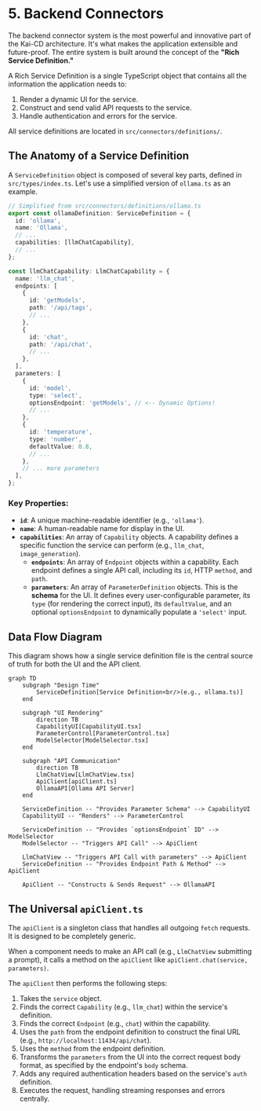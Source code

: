 # 5. Backend Connectors

The backend connector system is the most powerful and innovative part of the Kai-CD architecture. It's what makes the application extensible and future-proof. The entire system is built around the concept of the **"Rich Service Definition."**

A Rich Service Definition is a single TypeScript object that contains all the information the application needs to:
1.  Render a dynamic UI for the service.
2.  Construct and send valid API requests to the service.
3.  Handle authentication and errors for the service.

All service definitions are located in `src/connectors/definitions/`.

## The Anatomy of a Service Definition

A `ServiceDefinition` object is composed of several key parts, defined in `src/types/index.ts`. Let's use a simplified version of `ollama.ts` as an example.

```typescript
// Simplified from src/connectors/definitions/ollama.ts
export const ollamaDefinition: ServiceDefinition = {
  id: 'ollama',
  name: 'Ollama',
  // ...
  capabilities: [llmChatCapability],
  // ...
};

const llmChatCapability: LlmChatCapability = {
  name: 'llm_chat',
  endpoints: [
    {
      id: 'getModels',
      path: '/api/tags',
      // ...
    },
    {
      id: 'chat',
      path: '/api/chat',
      // ...
    },
  ],
  parameters: [
    {
      id: 'model',
      type: 'select',
      optionsEndpoint: 'getModels', // <-- Dynamic Options!
      // ...
    },
    {
      id: 'temperature',
      type: 'number',
      defaultValue: 0.8,
      // ...
    },
    // ... more parameters
  ],
};
```

### Key Properties:

-   **`id`**: A unique machine-readable identifier (e.g., `'ollama'`).
-   **`name`**: A human-readable name for display in the UI.
-   **`capabilities`**: An array of `Capability` objects. A capability defines a specific function the service can perform (e.g., `llm_chat`, `image_generation`).
    -   **`endpoints`**: An array of `Endpoint` objects within a capability. Each endpoint defines a single API call, including its `id`, HTTP `method`, and `path`.
    -   **`parameters`**: An array of `ParameterDefinition` objects. This is the **schema** for the UI. It defines every user-configurable parameter, its `type` (for rendering the correct input), its `defaultValue`, and an optional `optionsEndpoint` to dynamically populate a `'select'` input.

## Data Flow Diagram

This diagram shows how a single service definition file is the central source of truth for both the UI and the API client.

```mermaid
graph TD
    subgraph "Design Time"
        ServiceDefinition[Service Definition<br/>(e.g., ollama.ts)]
    end

    subgraph "UI Rendering"
        direction TB
        CapabilityUI[CapabilityUI.tsx]
        ParameterControl[ParameterControl.tsx]
        ModelSelector[ModelSelector.tsx]
    end

    subgraph "API Communication"
        direction TB
        LlmChatView[LlmChatView.tsx]
        ApiClient[apiClient.ts]
        OllamaAPI[Ollama API Server]
    end

    ServiceDefinition -- "Provides Parameter Schema" --> CapabilityUI
    CapabilityUI -- "Renders" --> ParameterControl
    
    ServiceDefinition -- "Provides `optionsEndpoint` ID" --> ModelSelector
    ModelSelector -- "Triggers API Call" --> ApiClient

    LlmChatView -- "Triggers API Call with parameters" --> ApiClient
    ServiceDefinition -- "Provides Endpoint Path & Method" --> ApiClient

    ApiClient -- "Constructs & Sends Request" --> OllamaAPI
```

## The Universal `apiClient.ts`

The `apiClient` is a singleton class that handles all outgoing `fetch` requests. It is designed to be completely generic.

When a component needs to make an API call (e.g., `LlmChatView` submitting a prompt), it calls a method on the `apiClient` like `apiClient.chat(service, parameters)`.

The `apiClient` then performs the following steps:
1.  Takes the `service` object.
2.  Finds the correct `Capability` (e.g., `llm_chat`) within the service's definition.
3.  Finds the correct `Endpoint` (e.g., `chat`) within the capability.
4.  Uses the `path` from the endpoint definition to construct the final URL (e.g., `http://localhost:11434/api/chat`).
5.  Uses the `method` from the endpoint definition.
6.  Transforms the `parameters` from the UI into the correct request body format, as specified by the endpoint's `body` schema.
7.  Adds any required authentication headers based on the service's `auth` definition.
8.  Executes the request, handling streaming responses and errors centrally.


